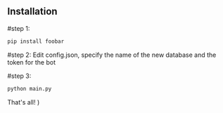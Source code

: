 ## Installation

#step 1:
```bash
pip install foobar
```

#step 2:
Edit config.json, specify the name of the new database and the token for the bot

#step 3:

```bash
python main.py
```

That's all! )